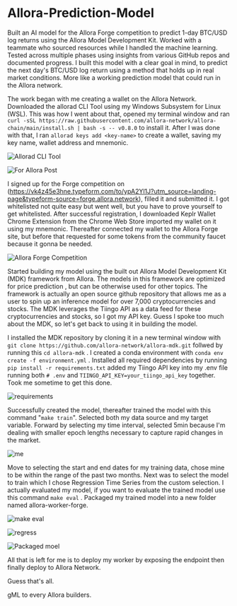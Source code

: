 # Allora-Prediction-Model
Built an AI model for the Allora Forge competition to predict 1-day BTC/USD log returns using the Allora Model Development Kit. Worked with a teammate who sourced resources while I handled the machine learning. Tested across multiple phases using insights from various GitHub repos and documented progress.
I built this model with a clear goal in mind, to predict the next day's BTC/USD log return using a method that holds up in real market conditions. More like a working prediction model that could run in the Allora network.

The work began with me creating a wallet on the Allora Network.
Downloaded the allorad CLI Tool using my Windows Subsystem for Linux (WSL). This was how I went about that, opened my terminal window and ran ```curl -sSL https://raw.githubusercontent.com/allora-network/allora-chain/main/install.sh | bash -s -- v0.8.0``` to install it. After I was done with that, I ran ```allorad keys add <key-name>``` to create a wallet, saving my key name, wallet address and mnemonic.

![Allorad CLI Tool](https://github.com/user-attachments/assets/69cb167f-efbd-41fe-afcb-aac0bd83b8cc)

![For Allora Post](https://github.com/user-attachments/assets/4d32cfe6-96e1-4838-a235-fd4aea077083)

I signed up for the Forge competition on (https://vk4z45e3hne.typeform.com/to/ypA2Yl1J?utm_source=landing-page&typeform-source=forge.allora.network), filled it and submitted it. I got whitelisted not quite easy but went well, but you have to prove yourself to get whitelisted. After successful registration, I downloaded Keplr Wallet Chrome Extension from the Chrome Web Store imported my wallet on it using my mnemonic. Thereafter connected my wallet to the Allora Forge site, but before that requested for some tokens from the community faucet because it gonna be needed.

![Allora Forge Competition](https://github.com/user-attachments/assets/9a5c68a0-3485-48b8-a92b-1c2ec1056afe)

Started building my model using the built out Allora Model Development Kit (MDK) framework from Allora. The models in this framework are optimized for price prediction , but can be otherwise used for other topics. The framework is actually an open source github repository that allows me as a user to spin up an inference model for over 7,000 cryptocurrencies and stocks. The MDK leverages the Tiingo API as a data feed for these cryptocurrencies and stocks, so I got my API key. Guess I spoke too much about the MDK, so let's get back to using it in building the model.

I installed the MDK repository by cloning it in a new terminal window with ```git clone https://github.com/allora-network/allora-mdk.git``` follwed by running this ```cd allora-mdk``` . I created a conda environment with ```conda env create -f environment.yml``` . Installed all required dependencies by running ```pip install -r requirements.txt``` added my Tiingo API key into my .env file running both ```# .env``` and ```TIINGO_API_KEY=your_tiingo_api_key``` together. Took me sometime to get this done.

![requirements](https://github.com/user-attachments/assets/7583fddd-2d1b-4480-8482-6062351fcca1)

Successfully created the model, thereafter trained the model with this command "```make train```". Selected both my data source and my target variable. Forward by selecting my time interval, selected 5min because I'm dealing with smaller epoch lengths necessary to capture rapid changes in the market.

![me](https://github.com/user-attachments/assets/576defe6-61de-4dc3-bbc2-2aeafa5fd2cd)

Move to selecting the start and end dates for my training data, chose mine to be within the range of the past two months. Next was to select the model to train which I chose Regression Time Series from the custom selection. I actually evaluated my model, if you want to evaluate the trained model use this command ```make eval``` . Packaged my trained model into a new folder named allora-worker-forge.

![make eval](https://github.com/user-attachments/assets/34716376-f8ef-4d4d-8e55-ed45ec136d07)

![regress](https://github.com/user-attachments/assets/705dddbe-2db6-400c-87d2-2aa61fdfec93)

![Packaged moel](https://github.com/user-attachments/assets/b5a302f1-05b2-469c-88e1-a04f1976a74d)

All that is left for me is to deploy my worker by exposing the endpoint then finally deploy to Allora Network.

Guess that's all.

gML to every Allora builders.
